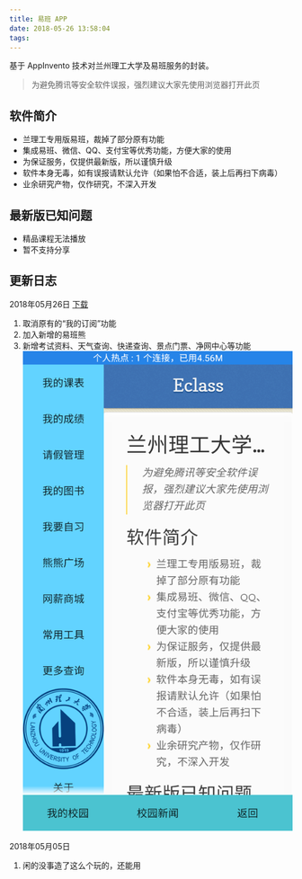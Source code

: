 ```yaml
---
title: 易班 APP
date: 2018-05-26 13:58:04
tags:
---
```

基于 AppInvento 技术对兰州理工大学及易班服务的封装。
<!-- more -->

> 为避免腾讯等安全软件误报，强烈建议大家先使用浏览器打开此页

## 软件简介
- 兰理工专用版易班，裁掉了部分原有功能
- 集成易班、微信、QQ、支付宝等优秀功能，方便大家的使用
- 为保证服务，仅提供最新版，所以谨慎升级
- 软件本身无毒，如有误报请默认允许（如果怕不合适，装上后再扫下病毒）
- 业余研究产物，仅作研究，不深入开发

## 最新版已知问题
- 精品课程无法播放
- 暂不支持分享

## 更新日志

2018年05月26日 [下载](/lab/LUT_yiban/LUT_yiban180526.apk)
1. 取消原有的“我的订阅”功能
1. 加入新增的易班熊
1. 新增考试资料、天气查询、快递查询、景点门票、净网中心等功能
![功能截图](/img/yiban/180526a.png)

2018年05月05日 
1. 闲的没事造了这么个玩的，还能用
